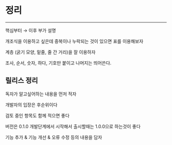 # 정리

---

핵심부터 → 이후 부가 설명

개조식을 이용하고 싶은데 중복이나 누락되는 것이 있으면 표를 이용해보자

계층 (굵기 모양, 밑줄, 줄 간 거리)을 잘 이용하자

조사, 순서, 숫자, 하다, 기호만 붙이고 나머지는 띄어쓴다.

## 릴리스 정리

독자가 알고싶어하는 내용을 먼저 적자

개발자의 입장은 후순위이다

검토 중인 항목도 함께 적으면 좋다

버전은 0.1.0 개발단계에서 시작해서 출시할때는 1.0.0으로 하는것이 좋다

기능 추가 & 기능 개선 & 오류 수정 등의 내용을 담자
